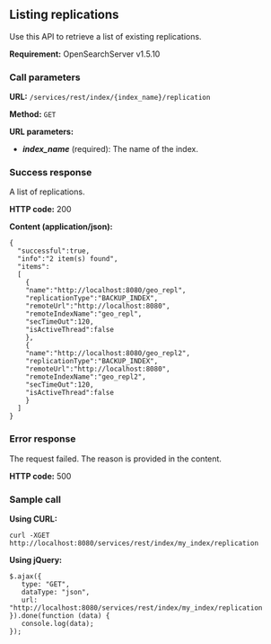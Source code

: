 ## Listing replications

Use this API to retrieve a list of existing replications.

**Requirement:** OpenSearchServer v1.5.10

### Call parameters

**URL:** ```/services/rest/index/{index_name}/replication```

**Method:** ```GET```

**URL parameters:**

- _**index_name**_ (required): The name of the index.

### Success response
A list of replications.

**HTTP code:**
200

**Content (application/json):**

	{
	  "successful":true,
	  "info":"2 item(s) found",
	  "items": 
	  [ 
		{
		"name":"http://localhost:8080/geo_repl",
		"replicationType":"BACKUP_INDEX",
		"remoteUrl":"http://localhost:8080",
		"remoteIndexName":"geo_repl",
		"secTimeOut":120,
		"isActiveThread":false
		}, 
		{
		"name":"http://localhost:8080/geo_repl2",
		"replicationType":"BACKUP_INDEX",
		"remoteUrl":"http://localhost:8080",
		"remoteIndexName":"geo_repl2",
		"secTimeOut":120,
		"isActiveThread":false
		}
	  ]
	}


    
### Error response

The request failed. The reason is provided in the content.

**HTTP code:**
500

### Sample call

**Using CURL:**

    curl -XGET http://localhost:8080/services/rest/index/my_index/replication
    

**Using jQuery:**

    $.ajax({ 
       type: "GET",
       dataType: "json",
       url: "http://localhost:8080/services/rest/index/my_index/replication
    }).done(function (data) {
       console.log(data);
    });
    
